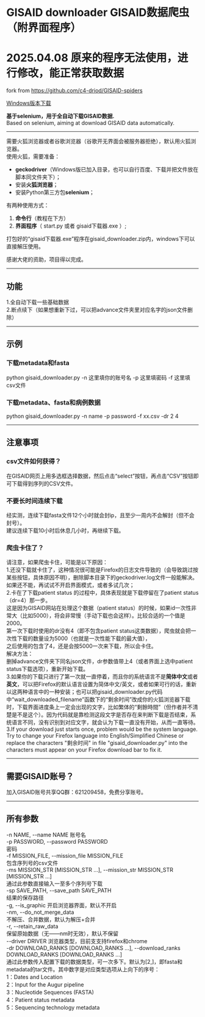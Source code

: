 # GISAID downloader GISAID数据爬虫（附界面程序）

# 2025.04.08 原来的程序无法使用，进行修改，能正常获取数据
fork from https://github.com/c4-driod/GISAID-spiders

[Windows版本下载](https://github.com/c4-driod/GISAID-spiders/releases/download/gisaid_spiders/gisaid_downloader.zip)

**基于selenium，用于全自动下载GISAID数据.**  \
Based on selenium, aiming at download GISAID data automatically.

---
需要火狐浏览器或者谷歌浏览器（谷歌开无界面会被服务器拒绝），默认用火狐浏览器。\
使用火狐，需要准备： 
  * **geckodriver**（Windows版已加入目录，也可以自行百度、下载并把文件放在脚本同文件夹下）； 
  * 安装**火狐浏览器**； 
  * 安装Python第三方包**selenium**； 

有两种使用方式：  
1. **命令行**（教程在下方）  
2. **界面程序**（ start.py 或者 gisaid下载器.exe ）;

打包好的“gisaid下载器.exe”程序在gisaid_downloader.zip内，windows下可以直接解压使用。

感谢大佬的资助，项目得以完成。

---
## 功能
1.全自动下载一些基础数据\
2.断点续下（如果想重新下过，可以把advance文件夹里对应名字的json文件删除）

---
## 示例
### 下载metadata和fasta
python gisaid_downloader.py -n 这里填你的账号名 -p 这里填密码 -f 这里填csv文件
### 下载metadata、fasta和病例数据
python gisaid_downloader.py -n name -p password -f xx.csv -dr 2 4

---
## 注意事项
### csv文件如何获得？
在GISAID网页上用多选框选择数据，然后点击“select”按钮，再点击“CSV”按钮即可下载得到序列的CSV文件。
### 不要长时间连续下载
经实测，连续下载fasta文件12个小时就会封ip，且至少一周内不会解封（但不会封号）。  
建议连续下载10小时后休息几小时，再继续下载。
### 爬虫卡住了？
请注意，如果爬虫卡住，可能是以下原因： \
1.还没下载就卡住了，这种情况很可能是Firefox的日志文件导致的（会导致跳过按某些按钮，具体原因不明），删除脚本目录下的geckodriver.log文件一般能解决。
如果还不能，再试试不开启界面模式，或者多试几次； \
2.卡在了下载patient status 的过程中，具体表现就是下载停留在了patient status（dr=4）那一步。 \
这是因为GISAID网站在处理这个数据（patient status）的时候，如果id一次性非常大（比如5000），将会非常慢（手动下载也会这样）。比较合适的一个值是2000。 \
第一次下载时使用的dr没有4（即不包含patient status这类数据），爬虫就会把一次性下载的数量设为5000（也就是一次性能下载的最大值）， \
之后使用的包含了4，还是会按5000一次来下载，所以会卡住。 \
解决方法： \
删掉advance文件夹下同名json文件，dr参数值带上4（或者界面上选中patient status下载选项），重新开始下载。 \
3.如果你的下载只进行了第一次就一直停着，而且你的系统语言不是**简体中文**或者**英文**，可以把Firefox的默认语言设置为简体中文/英文，或者如果可行的话，重新以这两种语言中的一种安装；也可以把gisaid_downloader.py代码中“wait_downloaded_filename”函数下的“剩余时间”改成你的火狐浏览器下载时，下载界面进度条上一定会出现的文字，比如繁体的“剩餘時間”（但作者并不清楚是不是这个）。因为代码就是靠检测这段文字是否存在来判断下载是否结束，系统语言不同，没有识别到对应文字，就会认为下载一直没有开始，从而一直等待。 \
3.If your download just starts once, problem would be the system language. Try to change your Firefox language into English/Simplified Chinese or replace the characters "剩余时间" in file "gisaid_downloader.py" into the characters must appear on your Firefox download bar to fix it.  


---
## 需要GISAID账号？
加入GISAID账号共享QQ群：621209458，免费分享账号。  

---
## 所有参数
-n NAME, --name NAME  账号名\
  -p PASSWORD, --password PASSWORD\
                        密码\
  -f MISSION_FILE, --mission_file MISSION_FILE\
                        包含序列号的csv文件\
  -ms MISSION_STR [MISSION_STR ...], --mission_str MISSION_STR [MISSION_STR ...]\
                        通过此参数直接输入一至多个序列号下载\
  -sp SAVE_PATH, --save_path SAVE_PATH\
                        结果的保存路径\
  -g, --is_graphic      开启浏览器界面，默认不开启\
  -nm, --do_not_merge_data\
                        不解压、合并数据，默认为解压+合并\
  -r, --retain_raw_data\
                        保留原始数据（无——nm时无效），默认不保留\
  --driver DRIVER       浏览器类型，目前支支持firefox和chrome\
  -dr DOWNLOAD_RANKS [DOWNLOAD_RANKS ...], --download_ranks DOWNLOAD_RANKS [DOWNLOAD_RANKS ...]\
                        通过此参数传入配置下载的数据类型，可一次多下。默认为[2,]，即fasta和metadata的tar文件。其中数字是对应类型选项从上向下的序号： \
                        1：Dates and Location \
                        2：Input for the Augur pipeline\
                        3：Nucleotide Sequences (FASTA) \
                        4：Patient status metadata \
                        5：Sequencing technology metadata

